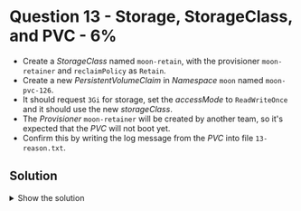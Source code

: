 # Question 13 - Storage, StorageClass, and PVC - 6%

- Create a *StorageClass* named `moon-retain`, with the provisioner `moon-retainer` and `reclaimPolicy` as `Retain`.
- Create a new *PersistentVolumeClaim* in *Namespace* `moon` named `moon-pvc-126`. 
- It should request `3Gi` for storage, set the *accessMode* to `ReadWriteOnce` and it should use the new *storageClass*.
- The *Provisioner* `moon-retainer` will be created by another team, so it's expected that the *PVC* will not boot yet.
- Confirm this by writing the log message from the *PVC* into file `13-reason.txt`. 

## Solution

<details>
  <summary>Show the solution</summary>

### Create the StorageClass

- Go to Kubernetes documentation an search for `StorageClass`.
- Select the first link `Storage Class | Kubernetes`.
- Go to `StorageClass objects` and copy the YAML definition until `reclaimPolicy`.
- Set the `name` to `moon-retain`.
- Remove the `annotations`.
- Change the `provisioner` to `moon-retainer`.
- The `reclaimPolicy` is currently set to the requested value.

```yaml
apiVersion: storage.k8s.io/v1
kind: StorageClass
metadata:
  name: low-latency
provisioner: moon-retainer
reclaimPolicy: Retain
```

Create the `13-sc.yaml` file.

#### Apply the StorageClass YAML file

```shell
k apply -f 13-sc.yaml
storageclass.storage.k8s.io/low-latency created
```

### Create the PersistentVolumeClaim

- Go to Kubernetes documentation and search for `PersistentVolumeClaim`.
- Press the link `Configure a Pod to Use a PersistentVolume for Storage | Kubernetes`.
- Go to `Create a PersistentVolumeClaim` section.
- Copy the `PersistentVolumeClaim` YAML definition.
- Change the `name` to `moon-pvc-126`.
- Add the `namespace` set it to `moon`.
- Set the `storageClassName` to `moon-retain`.

```yaml
apiVersion: v1
kind: PersistentVolumeClaim
metadata:
  name: moon-pvc-126
  namespace: moon
spec:
  storageClassName: moon-retain
  accessModes:
    - ReadWriteOnce
  resources:
    requests:
      storage: 3Gi
```

#### Create the PVC Yaml definition

```shell
vim 13-pvc.yaml
```

#### Apply the YAML definition

```shell
k apply -f 13-pvc.yaml
persistentvolumeclaim/moon-pvc-126 created
```

### Get the PVC events

```shell
k -n moon describe pvc moon-pvc-126 | grep -A10 Events:
Events:
  Type     Reason              Age                 From                         Message
  ----     ------              ----                ----                         -------
  Warning  ProvisioningFailed  12s (x8 over 116s)  persistentvolume-controller  storageclass.storage.k8s.io "moon-retain" not found
```

#### Write the event message to 13-reason.txt file

```shell
echo 'Warning  ProvisioningFailed  12s (x8 over 116s)  persistentvolume-controller  storageclass.storage.k8s.io "moon-retain" not found' > 13-reason.txt
```

## Resources

- [StorageClass Object](https://kubernetes.io/docs/concepts/storage/storage-classes/#storageclass-objects)
- [Create a PersistentVolumeClaim](https://kubernetes.io/docs/tasks/configure-pod-container/configure-persistent-volume-storage/#create-a-persistentvolumeclaim)

</details>
